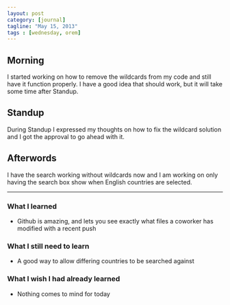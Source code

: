 ```yaml
---
layout: post
category: [journal]
tagline: "May 15, 2013"
tags : [wednesday, orem]
---
```

## Morning
I started working on how to remove the wildcards from my code and still have it 
function properly. I have a good idea that should work, but it will take some 
time after Standup.

## Standup
During Standup I expressed my thoughts on how to fix the wildcard solution and 
I got the approval to go ahead with it.

## Afterwords
I have the search working without wildcards now and I am working on only having 
the search box show when English countries are selected.

- - -

### What I learned
+ Github is amazing, and lets you see exactly what files a coworker has modified with a recent push

### What I still need to learn
+ A good way to allow differing countries to be searched against

### What I wish I had already learned
+ Nothing comes to mind for today